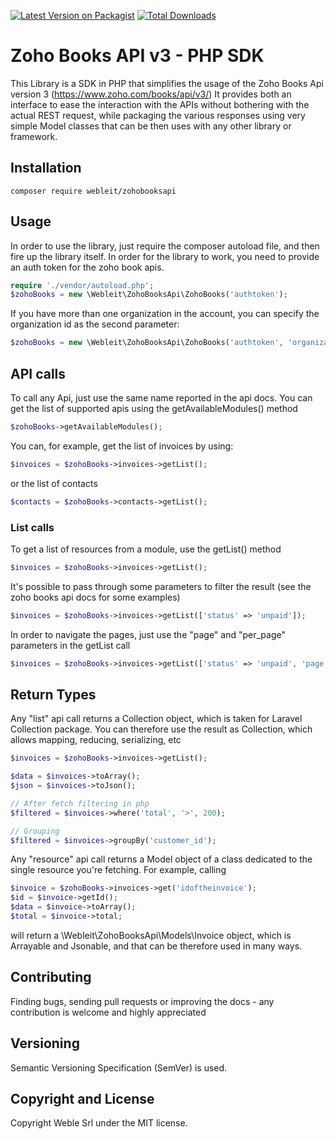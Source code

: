 [![Latest Version on Packagist](https://img.shields.io/packagist/v/webleit/zohobooksapi.svg?style=flat-square)](https://packagist.org/packages/webleit/zohobooksapi)
[![Total Downloads](https://img.shields.io/packagist/dt/webleit/zohobooksapi.svg?style=flat-square)](https://packagist.org/packages/webleit/zohobooksapi)

# Zoho Books API v3 - PHP SDK

This Library is a SDK in PHP that simplifies the usage of the Zoho Books Api version 3 (https://www.zoho.com/books/api/v3/)
It provides both an interface to ease the interaction with the APIs without bothering with the actual REST request, while packaging the various responses using very simple Model classes that can be then uses with any other library or framework.

## Installation 

```
composer require webleit/zohobooksapi
```

## Usage

In order to use the library, just require the composer autoload file, and then fire up the library itself.
In order for the library to work, you need to provide an auth token for the zoho book apis.

```php
require './vendor/autoload.php';
$zohoBooks = new \Webleit\ZohoBooksApi\ZohoBooks('authtoken');
```

If you have more than one organization in the account, you can specify the organization id as the second parameter:

```php
$zohoBooks = new \Webleit\ZohoBooksApi\ZohoBooks('authtoken', 'organization_id');
```

## API calls

To call any Api, just use the same name reported in the api docs.
You can get the list of supported apis using the getAvailableModules() method

```php
$zohoBooks->getAvailableModules();
```

You can, for example, get the list of invoices by using:

```php
$invoices = $zohoBooks->invoices->getList();
```

or the list of contacts

```php
$contacts = $zohoBooks->contacts->getList();
```

### List calls

To get a list of resources from a module, use the getList() method

```php
$invoices = $zohoBooks->invoices->getList();
```

It's possible to pass through some parameters to filter the result (see the zoho books api docs for some examples)

```php
$invoices = $zohoBooks->invoices->getList(['status' => 'unpaid']);
```

In order to navigate the pages, just use the "page" and "per_page" parameters in the getList call

```php
$invoices = $zohoBooks->invoices->getList(['status' => 'unpaid', 'page' => 3, 'per_page' => 200]);
```


## Return Types

Any "list" api call returns a Collection object, which is taken for Laravel Collection package.
You can therefore use the result as Collection, which allows mapping, reducing, serializing, etc

```php
$invoices = $zohoBooks->invoices->getList();

$data = $invoices->toArray();
$json = $invoices->toJson();

// After fetch filtering in php
$filtered = $invoices->where('total', '>', 200);

// Grouping
$filtered = $invoices->groupBy('customer_id');

```

Any "resource" api call returns a Model object of a class dedicated to the single resource you're fetching.
For example, calling

```php
$invoice = $zohoBooks->invoices->get('idoftheinvoice');
$id = $invoice->getId();
$data = $invoice->toArray();
$total = $invoice->total;

```

will return a \Webleit\ZohoBooksApi\Models\Invoice object, which is Arrayable and Jsonable, and that can be therefore used in many ways.

## Contributing

Finding bugs, sending pull requests or improving the docs - any contribution is welcome and highly appreciated

## Versioning

Semantic Versioning Specification (SemVer) is used.

## Copyright and License

Copyright Weble Srl under the MIT license.
